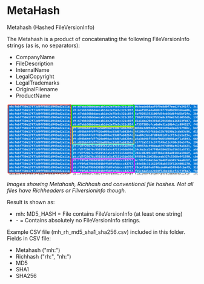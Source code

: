 # MetaHash
Metahash (Hashed FileVersionInfo)

The Metahash is a product of concatenating the following FileVersionInfo strings (as is, no separators):
- CompanyName
- FileDescription
- InternalName
- LegalCopyright
- LegalTrademarks
- OriginalFilename
- ProductName

![Test Image ](Corellation.png)

*Images showing Metahash, Richhash and conventional file hashes. Not all files have Richheaders or Filversioninfo though.*

Result is shown as:
- mh: MD5_HASH = File contains FileVersionInfo (at least one string)
- \- = Contains absolutely no FileVersionInfo strings.

Example CSV file (mh_rh_md5_sha1_sha256.csv) included in this folder.
Fields in CSV file:
- Metahash ("mh:")
- Richhash ("rh:", "nh:")
- MD5
- SHA1
- SHA256
